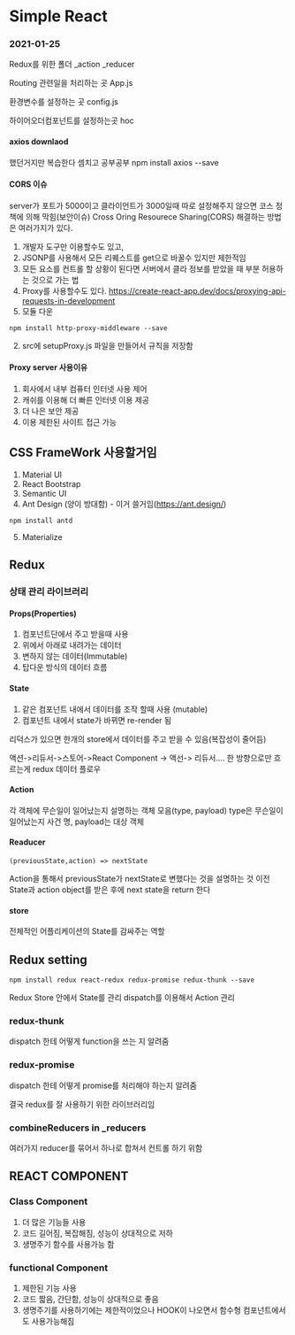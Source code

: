 # Simple React
  ### 2021-01-25
  Redux를 위한 폴더
  _action
  _reducer

  Routing 관련일을 처리하는 곳
  App.js

  환경변수를 설정하는 곳
  config.js

  하이어오더컴포넌트를 설정하는곳
  hoc
  
  #### axios downlaod
  했던거지만 복습한다 셈치고 공부공부
  npm install axios --save

  #### CORS 이슈
  server가 포트가 5000이고 클라이언트가 3000일때 따로 설정해주지 않으면 코스 정책에 의해 막힘(보안이슈)
  Cross Oring Resourece Sharing(CORS)
  해결하는 방법은 여러가지가 있다.
  1. 개발자 도구만 이용할수도 있고,
  2. JSONP를 사용해서 모든 리퀘스트를 get으로 바꿀수 있지만 제한적임
  3. 모든 요소를 컨트롤 할 상황이 된다면 서버에서 클라 정보를 받았을 때 부분 허용하는 것으로 가는 법
  4. Proxy를 사용할수도 있다.
  https://create-react-app.dev/docs/proxying-api-requests-in-development
  1. 모듈 다운 

    npm install http-proxy-middleware --save

  2. src에 setupProxy.js 파일을 만들어서 규칙을 저장함
  #### Proxy server 사용이유
  1. 회사에서 내부 컴퓨터 인터넷 사용 제어
  2. 캐쉬를 이용해 더 빠른 인터넷 이용 제공
  3. 더 나은 보안 제공
  4. 이용 제한된 사이트 접근 가능
  ## CSS FrameWork 사용할거임
  1. Material UI
  2. React Bootstrap
  3. Semantic UI
  4. Ant Design (양이 방대함) - 이거 쓸거임(https://ant.design/)

    npm install antd

  5. Materialize

  ## Redux
  ### 상태 관리 라이브러리
  #### Props(Properties)
  1. 컴포넌트단에서 주고 받을때 사용
  2. 위에서 아래로 내려가는 데이터
  3. 변하지 않는 데이터(Immutable)
  4. 탑다운 방식의 데이터 흐름

  #### State
  1. 같은 컴포넌트 내에서 데이터를 조작 할때 사용 (mutable)
  2. 컴포넌트 내에서 state가 바뀌면 re-render 됨

  리덕스가 있으면 한개의 store에서 데이터를 주고 받을 수 있음(복잡성이 줄어듬)

  액션->리듀서->스토어->React Component -> 액선-> 리듀서....
  한 방향으로만 흐르는게 redux 데이터 플로우

  #### Action
  각 객체에 무슨일이 일어났는지 설명하는 객체 모음(type, payload) type은 무슨일이 일어났는지 사건 명, payload는 대상 객체
  #### Readucer

    (previousState,action) => nextState

  Action을 통해서 previousState가 nextState로 변했다는 것을 설명하는 것
  이전 State과 action object를 받은 후에  next state을 return 한다
  #### store
  전체적인 어플리케이션의 State를 감싸주는 역할
  ## Redux setting
    
    npm install redux react-redux redux-promise redux-thunk --save

  Redux Store 안에서 State를 관리
  dispatch를 이용해서 Action 관리

  ### redux-thunk
  dispatch 한테 어떻게 function을 쓰는 지 알려줌
  ### redux-promise
  dispatch 한테 어떻게 promise를 처리해야 하는지 알려줌

  결국 redux를 잘 사용하기 위한 라이브러리임

  ### combineReducers in _reducers
  여러가지 reducer를 묶어서 하나로 합쳐서 컨트롤 하기 위함

  ## REACT COMPONENT
  ### Class Component
  1. 더 많은 기능들 사용
  2. 코드 길어짐, 복잡해짐, 성능이 상대적으로 저하
  3. 생명주기 함수를 사용가능 함
  ### functional Component
  1. 제한된 기능 사용
  2. 코드 짧음, 간단함, 성능이 상대적으로 좋음
  3. 생명주기를 사용하기에는 제한적이었으나 HOOK이 나오면서 함수형 컴포넌트에서도 사용가능해짐